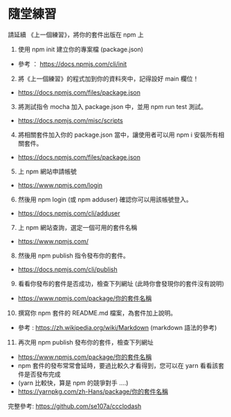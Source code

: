 # 隨堂練習

請延續 《上一個練習》，將你的套件出版在 npm 上

1. 使用 npm init 建立你的專案檔 (package.json)
  * 參考 ： https://docs.npmjs.com/cli/init
2. 將《上一個練習》的程式加到你的資料夾中，記得設好 main 欄位！
  * https://docs.npmjs.com/files/package.json
3. 將測試指令 mocha 加入 package.json 中，並用 npm run test 測試。
  * https://docs.npmjs.com/misc/scripts
4. 將相關套件加入你的 package.json 當中，讓使用者可以用 npm i 安裝所有相關套件。
  * https://docs.npmjs.com/files/package.json
5. 上 npm 網站申請帳號
  * https://www.npmjs.com/login
6. 然後用 npm login (或 npm adduser) 確認你可以用該帳號登入。
  * https://docs.npmjs.com/cli/adduser
7. 上 npm 網站查詢，選定一個可用的套件名稱
  * https://www.npmjs.com/
8. 然後用 npm publish 指令發布你的套件。
  * https://docs.npmjs.com/cli/publish
9. 看看你發布的套件是否成功，檢查下列網址 (此時你會發現你的套件沒有說明)
  * https://www.npmjs.com/package/你的套件名稱
10. 撰寫你 npm 套件的 README.md 檔案，為套件加上說明。
  * 參考 : https://zh.wikipedia.org/wiki/Markdown (markdown 語法的參考)
11. 再次用 npm publish 發布你的套件，檢查下列網址
  * https://www.npmjs.com/package/你的套件名稱
  * npm 套件的發布常常會延時，要過比較久才看得到，您可以在 yarn 看看該套件是否發布完成
  * (yarn 比較快，算是 npm 的競爭對手 ....)
  * https://yarnpkg.com/zh-Hans/package/你的套件名稱

完整參考: https://github.com/se107a/ccclodash
